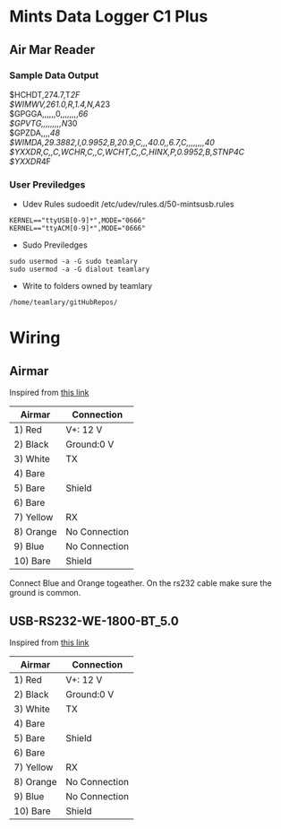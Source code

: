 # Mints Data Logger C1 Plus 

## Air Mar Reader 
### Sample Data Output
$HCHDT,274.7,T*2F </br>
$WIMWV,261.0,R,1.4,N,A*23</br>
$GPGGA,,,,,,0,,,,,,,,*66</br>
$GPVTG,,,,,,,,,N*30</br>
$GPZDA,,,,*48</br>
$WIMDA,29.3882,I,0.9952,B,20.9,C,,,40.0,,6.7,C,,,,,,,,*40</br>
$YXXDR,C,,C,WCHR,C,,C,WCHT,C,,C,HINX,P,0.9952,B,STNP*4C</br>
$YXXDR*4F</br>

### User Previledges 
- Udev Rules 
sudoedit /etc/udev/rules.d/50-mintsusb.rules</br>
```
KERNEL=="ttyUSB[0-9]*",MODE="0666"
KERNEL=="ttyACM[0-9]*",MODE="0666"
```

- Sudo Previledges 
```
sudo usermod -a -G sudo teamlary
sudo usermod -a -G dialout teamlary
```

- Write to folders owned by teamlary
```
/home/teamlary/gitHubRepos/
```

# Wiring 

## Airmar 
Inspired from [this link](https://www.fondriest.com/pdf/airmar_wx_manual.pdf)

| Airmar      | Connection    |
| ----------- | ------------- |
| 1) Red      | V+: 12 V      |
| 2) Black    | Ground:0 V    |
| 3) White    | TX            |
| 4) Bare     |               |
| 5) Bare     | Shield        |
| 6) Bare     |               |
| 7) Yellow   | RX            |
| 8) Orange   | No Connection |
| 9) Blue     | No Connection |
| 10) Bare    | Shield        |

Connect Blue and Orange togeather. On the rs232 cable make sure the ground is common. 

## 	USB-RS232-WE-1800-BT_5.0 
Inspired from [this link](https://www.ftdichip.com/Support/Documents/DataSheets/Cables/DS_USB_RS232_CABLES.pdf)

| Airmar      | Connection    |
| ----------- | ------------- |
| 1) Red      | V+: 12 V      |
| 2) Black    | Ground:0 V    |
| 3) White    | TX            |
| 4) Bare     |               |
| 5) Bare     | Shield        |
| 6) Bare     |               |
| 7) Yellow   | RX            |
| 8) Orange   | No Connection |
| 9) Blue     | No Connection |
| 10) Bare    | Shield        |












